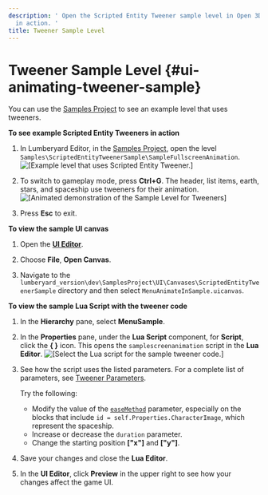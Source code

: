 ```yaml
---
description: ' Open the Scripted Entity Tweener sample level in Open 3D Engine to see tweeners
  in action. '
title: Tweener Sample Level
---
```

# Tweener Sample Level {#ui-animating-tweener-sample}

You can use the [Samples Project](/docs/userguide/samples/projects/samples.md) to see an example level that uses tweeners\.

**To see example Scripted Entity Tweeners in action**

1. In Lumberyard Editor, in the [Samples Project](/docs/userguide/samples/projects/samples.md), open the level `Samples\ScriptedEntityTweenerSample\SampleFullscreenAnimation`\.
![\[Example level that uses Scripted Entity Tweener.\]](/images/user-guide/ui-animating-tweener-level.png)

1. To switch to gameplay mode, press **Ctrl\+G**\. The header, list items, earth, stars, and spaceship use tweeners for their animation\.
![\[Animated demonstration of the Sample Level for Tweeners\]](/images/user-guide/ui-animating-tweener-uisample.gif)

1. Press **Esc** to exit\.

**To view the sample UI canvas**

1. Open the [**UI Editor**](/docs/user-guide/features/interactivity/user-interface/editor/using.md)\.

1. Choose **File**, **Open Canvas**\.

1. Navigate to the `lumberyard_version\dev\SamplesProject\UI\Canvases\ScriptedEntityTweenerSample` directory and then select `MenuAnimateInSample.uicanvas`\.

**To view the sample Lua Script with the tweener code**

1. In the **Hierarchy** pane, select **MenuSample**\.

1. In the **Properties** pane, under the **Lua Script** component, for **Script**, click the **\{ \}** icon\. This opens the `samplescreenanimation` script in the **Lua Editor**\.
![\[Select the Lua script for the sample tweener code.\]](/images/user-guide/ui-animating-tweener-sample-1.png)

1. See how the script uses the listed parameters\. For a complete list of parameters, see [Tweener Parameters](/docs/user-guide/features/user-interface/animating/tweener-parameters.md)\.

   Try the following:
   + Modify the value of the [`easeMethod`](/docs/userguide/ui/animating/tweener-parameters#ui-animating-tweener-easemethod) parameter, especially on the blocks that include `id = self.Properties.CharacterImage`, which represent the spaceship\.
   + Increase or decrease the `duration` parameter\.
   + Change the starting position **\["x"\]** and **\["y"\]**\.

1. Save your changes and close the **Lua Editor**\.

1. In the **UI Editor**, click **Preview** in the upper right to see how your changes affect the game UI\.